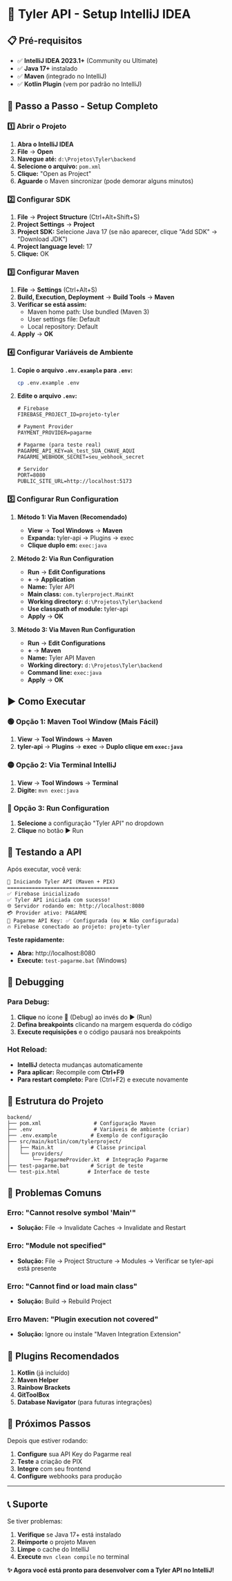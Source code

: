 # 🚀 Tyler API - Setup IntelliJ IDEA

## 📋 Pré-requisitos

- ✅ **IntelliJ IDEA 2023.1+** (Community ou Ultimate)
- ✅ **Java 17+** instalado
- ✅ **Maven** (integrado no IntelliJ)
- ✅ **Kotlin Plugin** (vem por padrão no IntelliJ)

## 🔧 Passo a Passo - Setup Completo

### 1️⃣ **Abrir o Projeto**

1. **Abra o IntelliJ IDEA**
2. **File** → **Open**
3. **Navegue até:** `d:\Projetos\Tyler\backend`
4. **Selecione o arquivo:** `pom.xml`
5. **Clique:** "Open as Project"
6. **Aguarde** o Maven sincronizar (pode demorar alguns minutos)

### 2️⃣ **Configurar SDK**

1. **File** → **Project Structure** (Ctrl+Alt+Shift+S)
2. **Project Settings** → **Project**
3. **Project SDK:** Selecione Java 17 (se não aparecer, clique "Add SDK" → "Download JDK")
4. **Project language level:** 17
5. **Clique:** OK

### 3️⃣ **Configurar Maven**

1. **File** → **Settings** (Ctrl+Alt+S)
2. **Build, Execution, Deployment** → **Build Tools** → **Maven**
3. **Verificar se está assim:**
   - Maven home path: Use bundled (Maven 3)
   - User settings file: Default
   - Local repository: Default
4. **Apply** → **OK**

### 4️⃣ **Configurar Variáveis de Ambiente**

1. **Copie o arquivo `.env.example` para `.env`:**

   ```bash
   cp .env.example .env
   ```

2. **Edite o arquivo `.env`:**

   ```env
   # Firebase
   FIREBASE_PROJECT_ID=projeto-tyler

   # Payment Provider
   PAYMENT_PROVIDER=pagarme

   # Pagarme (para teste real)
   PAGARME_API_KEY=ak_test_SUA_CHAVE_AQUI
   PAGARME_WEBHOOK_SECRET=seu_webhook_secret

   # Servidor
   PORT=8080
   PUBLIC_SITE_URL=http://localhost:5173
   ```

### 5️⃣ **Configurar Run Configuration**

1. **Método 1: Via Maven (Recomendado)**

   - **View** → **Tool Windows** → **Maven**
   - **Expanda:** tyler-api → Plugins → exec
   - **Clique duplo em:** `exec:java`

2. **Método 2: Via Run Configuration**

   - **Run** → **Edit Configurations**
   - **+** → **Application**
   - **Name:** Tyler API
   - **Main class:** `com.tylerproject.MainKt`
   - **Working directory:** `d:\Projetos\Tyler\backend`
   - **Use classpath of module:** tyler-api
   - **Apply** → **OK**

3. **Método 3: Via Maven Run Configuration**
   - **Run** → **Edit Configurations**
   - **+** → **Maven**
   - **Name:** Tyler API Maven
   - **Working directory:** `d:\Projetos\Tyler\backend`
   - **Command line:** `exec:java`
   - **Apply** → **OK**

## ▶️ Como Executar

### 🟢 **Opção 1: Maven Tool Window (Mais Fácil)**

1. **View** → **Tool Windows** → **Maven**
2. **tyler-api** → **Plugins** → **exec** → **Duplo clique em `exec:java`**

### 🟡 **Opção 2: Via Terminal IntelliJ**

1. **View** → **Tool Windows** → **Terminal**
2. **Digite:** `mvn exec:java`

### 🔵 **Opção 3: Run Configuration**

1. **Selecione** a configuração "Tyler API" no dropdown
2. **Clique** no botão ▶️ Run

## 🧪 Testando a API

Após executar, você verá:

```
🚀 Iniciando Tyler API (Maven + PIX)
====================================
✅ Firebase inicializado
✅ Tyler API iniciada com sucesso!
🌐 Servidor rodando em: http://localhost:8080
💳 Provider ativo: PAGARME
🔑 Pagarme API Key: ✅ Configurada (ou ❌ Não configurada)
🔥 Firebase conectado ao projeto: projeto-tyler
```

**Teste rapidamente:**

- **Abra:** http://localhost:8080
- **Execute:** `test-pagarme.bat` (Windows)

## 🔧 Debugging

### **Para Debug:**

1. **Clique** no ícone 🐛 (Debug) ao invés do ▶️ (Run)
2. **Defina breakpoints** clicando na margem esquerda do código
3. **Execute requisições** e o código pausará nos breakpoints

### **Hot Reload:**

- **IntelliJ** detecta mudanças automaticamente
- **Para aplicar:** Recompile com **Ctrl+F9**
- **Para restart completo:** Pare (Ctrl+F2) e execute novamente

## 📁 Estrutura do Projeto

```
backend/
├── pom.xml                 # Configuração Maven
├── .env                    # Variáveis de ambiente (criar)
├── .env.example           # Exemplo de configuração
├── src/main/kotlin/com/tylerproject/
│   ├── Main.kt            # Classe principal
│   └── providers/
│       └── PagarmeProvider.kt  # Integração Pagarme
├── test-pagarme.bat       # Script de teste
└── test-pix.html         # Interface de teste
```

## 🐛 Problemas Comuns

### **Erro: "Cannot resolve symbol 'Main'"**

- **Solução:** File → Invalidate Caches → Invalidate and Restart

### **Erro: "Module not specified"**

- **Solução:** File → Project Structure → Modules → Verificar se tyler-api está presente

### **Erro: "Cannot find or load main class"**

- **Solução:** Build → Rebuild Project

### **Erro Maven: "Plugin execution not covered"**

- **Solução:** Ignore ou instale "Maven Integration Extension"

## 🎯 Plugins Recomendados

1. **Kotlin** (já incluído)
2. **Maven Helper**
3. **Rainbow Brackets**
4. **GitToolBox**
5. **Database Navigator** (para futuras integrações)

## 🚀 Próximos Passos

Depois que estiver rodando:

1. **Configure** sua API Key do Pagarme real
2. **Teste** a criação de PIX
3. **Integre** com seu frontend
4. **Configure** webhooks para produção

---

## 📞 Suporte

Se tiver problemas:

1. **Verifique** se Java 17+ está instalado
2. **Reimporte** o projeto Maven
3. **Limpe** o cache do IntelliJ
4. **Execute** `mvn clean compile` no terminal

**✨ Agora você está pronto para desenvolver com a Tyler API no IntelliJ!**
